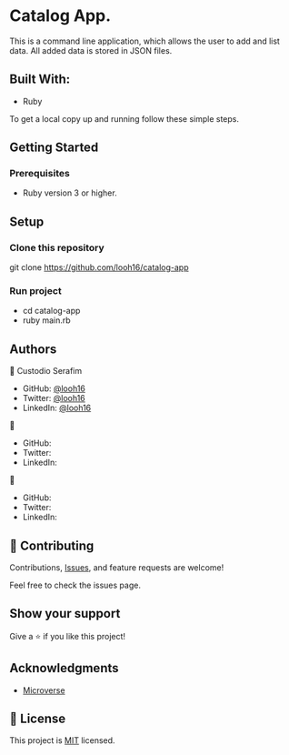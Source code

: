 # Catalog App.

This is a command line application, which allows the user to add and list data. All added data is stored in JSON files.


## Built With:

- Ruby


To get a local copy up and running follow these simple steps.

## Getting Started

### Prerequisites
- Ruby version 3 or higher.

## Setup

### Clone this repository
git clone https://github.com/looh16/catalog-app


### Run project
- cd catalog-app
- ruby main.rb


## Authors
👤 Custodio Serafim

- GitHub: [@looh16](https://github.com/looh16/Hello-Microverse)
- Twitter: [@looh16](https://twitter.com/custodiolanga1)
- LinkedIn: [@looh16](https://www.linkedin.com/in/custodio-serafim-2a318a23a) 

👤 

- GitHub: []()
- Twitter: []()
- LinkedIn: []()

👤 

- GitHub: []()
- Twitter: []()
- LinkedIn: []()

## 🤝 Contributing

Contributions, [Issues](https://github.com/looh16/catalog-app/issues), and feature requests are welcome!

Feel free to check the issues page.

## Show your support
Give a ⭐️ if you like this project!


## Acknowledgments

- [Microverse](https://www.microverse.org/)


## 📝 License

This project is [MIT](./MIT.md) licensed.
